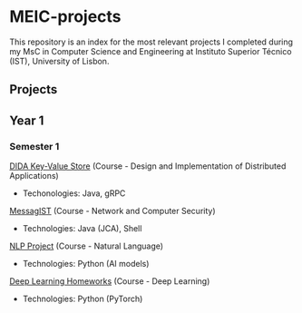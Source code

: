 # MEIC-projects
This repository is an index for the most relevant projects I completed during my MsC in Computer Science and Engineering at Instituto Superior Técnico (IST), University of Lisbon.

## Projects

## Year 1
### Semester 1
[DIDA Key-Value Store](https://github.com/pedro-curto/DAD-KVS) (Course - Design and Implementation of Distributed Applications)
- Techonologies: Java, gRPC

[MessagIST](https://github.com/pedro-curto/MessagIST) (Course - Network and Computer Security)
- Technologies: Java (JCA), Shell

[NLP Project](https://github.com/pedro-curto/NLP-Project) (Course - Natural Language)
- Technologies: Python (AI models)

[Deep Learning Homeworks](https://github.com/pedro-curto/DL-HWs) (Course - Deep Learning)
- Technologies: Python (PyTorch)
